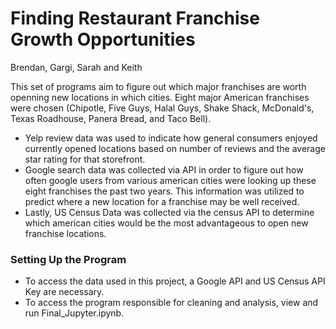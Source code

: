 # Finding Restaurant Franchise Growth Opportunities
Brendan, Gargi, Sarah and Keith

This set of programs aim to figure out which major franchises are worth openning new locations in which cities. Eight major American franchises were chosen (Chipotle, Five Guys, Halal Guys, Shake Shack, McDonald's, Texas Roadhouse, Panera Bread, and Taco Bell).

- Yelp review data was used to indicate how general consumers enjoyed currently opened locations based on number of reviews and the average star rating for that storefront.
- Google search data was collected via API in order to figure out how often google users from various american cities were looking up these eight franchises the past two years. This information was utilized to predict where a new location for a franchise may be well received.
- Lastly, US Census Data was collected via the census API to determine which american cities would be the most advantageous to open new franchise locations.

### Setting Up the Program
- To access the data used in this project, a Google API and US Census API Key are necessary.
- To access the program responsible for cleaning and analysis, view and run Final_Jupyter.ipynb.

